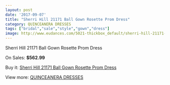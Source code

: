 ```yaml
---
layout: post
date: '2017-09-07'
title: "Sherri Hill 21171 Ball Gown Rosette Prom Dress"
category: QUINCEANERA DRESSES
tags: ["bridal","sale","style","gown","dress"]
image: http://www.eudances.com/5021-thickbox_default/sherri-hill-21171-ball-gown-rosette-prom-dress.jpg
---
```

Sherri Hill 21171 Ball Gown Rosette Prom Dress

On Sales: **$562.99**
<a href="https://www.eudances.com/en/quinceanera-dresses/1695-sherri-hill-21171-ball-gown-rosette-prom-dress.html"><amp-img layout="responsive" width="600" height="600" src="//www.eudances.com/5021-thickbox_default/sherri-hill-21171-ball-gown-rosette-prom-dress.jpg" alt="Sherri Hill 21171 Ball Gown Rosette Prom Dress 0" /></a>
<a href="https://www.eudances.com/en/quinceanera-dresses/1695-sherri-hill-21171-ball-gown-rosette-prom-dress.html"><amp-img layout="responsive" width="600" height="600" src="//www.eudances.com/5022-thickbox_default/sherri-hill-21171-ball-gown-rosette-prom-dress.jpg" alt="Sherri Hill 21171 Ball Gown Rosette Prom Dress 1" /></a>

Buy it: [Sherri Hill 21171 Ball Gown Rosette Prom Dress](https://www.eudances.com/en/quinceanera-dresses/1695-sherri-hill-21171-ball-gown-rosette-prom-dress.html "Sherri Hill 21171 Ball Gown Rosette Prom Dress")

View more: [QUINCEANERA DRESSES](https://www.eudances.com/en/17-quinceanera-dresses "QUINCEANERA DRESSES")